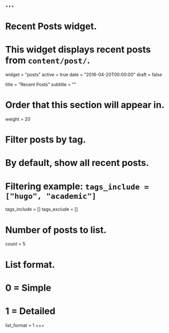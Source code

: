 +++
# Recent Posts widget.
# This widget displays recent posts from `content/post/`.
widget = "posts"
active = true
date = "2016-04-20T00:00:00"
draft = false

title = "Recent Posts"
subtitle = ""

# Order that this section will appear in.
weight = 20

# Filter posts by tag.
#  By default, show all recent posts.
#  Filtering example: `tags_include = ["hugo", "academic"]`
tags_include = []
tags_exclude = []

# Number of posts to list.
count = 5

# List format.
#   0 = Simple
#   1 = Detailed
list_format = 1
+++


